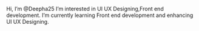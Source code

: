   Hi, I’m @Deepha25
  I’m interested in UI UX Designing,Front end development.
  I’m currently learning Front end development and enhancing UI UX Designing.
  
  

<!---
Deepha25/Deepha25 is a ✨ special ✨ repository because its `README.md` (this file) appears on your GitHub profile.
You can click the Preview link to take a look at your changes.
--->
